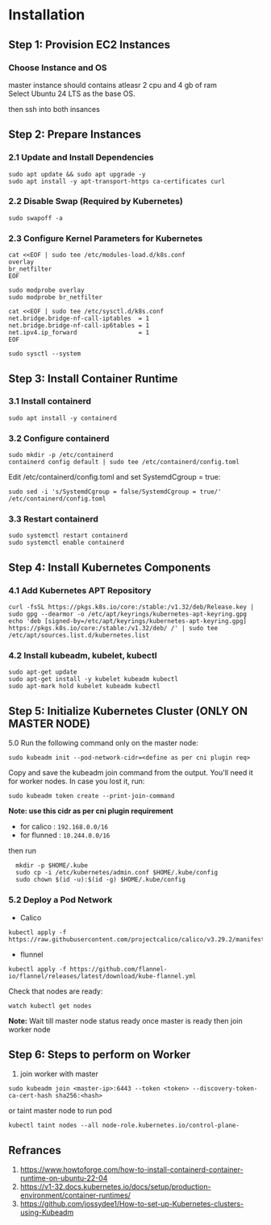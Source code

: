 # Installation
## Step 1: Provision EC2 Instances
### Choose Instance and OS
master instance should contains atleasr 2 cpu and 4 gb of ram\
Select Ubuntu 24  LTS as the base OS.

then ssh into both insances

## Step 2: Prepare Instances
### 2.1 Update and Install Dependencies
```
sudo apt update && sudo apt upgrade -y
sudo apt install -y apt-transport-https ca-certificates curl
```
### 2.2 Disable Swap (Required by Kubernetes)
```
sudo swapoff -a
```
### 2.3 Configure Kernel Parameters for Kubernetes
```
cat <<EOF | sudo tee /etc/modules-load.d/k8s.conf
overlay
br_netfilter
EOF

sudo modprobe overlay
sudo modprobe br_netfilter

cat <<EOF | sudo tee /etc/sysctl.d/k8s.conf
net.bridge.bridge-nf-call-iptables  = 1
net.bridge.bridge-nf-call-ip6tables = 1
net.ipv4.ip_forward                 = 1
EOF

sudo sysctl --system
```
## Step 3: Install Container Runtime
### 3.1 Install containerd
```
sudo apt install -y containerd
```

### 3.2 Configure containerd
```
sudo mkdir -p /etc/containerd
containerd config default | sudo tee /etc/containerd/config.toml
```

Edit /etc/containerd/config.toml and set SystemdCgroup = true:
```
sudo sed -i 's/SystemdCgroup = false/SystemdCgroup = true/' /etc/containerd/config.toml
```

### 3.3 Restart containerd
```
sudo systemctl restart containerd
sudo systemctl enable containerd
```

## Step 4: Install Kubernetes Components
### 4.1 Add Kubernetes APT Repository
```
curl -fsSL https://pkgs.k8s.io/core:/stable:/v1.32/deb/Release.key | sudo gpg --dearmor -o /etc/apt/keyrings/kubernetes-apt-keyring.gpg
echo 'deb [signed-by=/etc/apt/keyrings/kubernetes-apt-keyring.gpg] https://pkgs.k8s.io/core:/stable:/v1.32/deb/ /' | sudo tee /etc/apt/sources.list.d/kubernetes.list
```

### 4.2 Install kubeadm, kubelet, kubectl
```
sudo apt-get update
sudo apt-get install -y kubelet kubeadm kubectl
sudo apt-mark hold kubelet kubeadm kubectl
```

## Step 5: Initialize Kubernetes Cluster (ONLY ON MASTER NODE)
5.0 Run the following command only on the master node:
```
sudo kubeadm init --pod-network-cidr=<define as per cni plugin req>
```
Copy and save the kubeadm join command from the output. You'll need it for worker nodes. In case you lost it, run:
```
sudo kubeadm token create --print-join-command
```
**Note: use this cidr as per cni plugin requirement**
- for calico : `192.168.0.0/16`
- for flunned : `10.244.0.0/16`

then run 
```
  mkdir -p $HOME/.kube
  sudo cp -i /etc/kubernetes/admin.conf $HOME/.kube/config
  sudo chown $(id -u):$(id -g) $HOME/.kube/config
```

### 5.2 Deploy a Pod Network
- Calico
```
kubectl apply -f https://raw.githubusercontent.com/projectcalico/calico/v3.29.2/manifests/calico.yaml

```
- flunnel
```
kubectl apply -f https://github.com/flannel-io/flannel/releases/latest/download/kube-flannel.yml
```

Check that nodes are ready:
```
watch kubectl get nodes
```

**Note:** Wait till master node status ready once master is ready then join worker node


## Step 6: Steps to perform on  Worker
1. join worker with master
```
sudo kubeadm join <master-ip>:6443 --token <token> --discovery-token-ca-cert-hash sha256:<hash>
```
or taint master node to run pod
```
kubectl taint nodes --all node-role.kubernetes.io/control-plane- 
```

## Refrances
1. https://www.howtoforge.com/how-to-install-containerd-container-runtime-on-ubuntu-22-04
2. https://v1-32.docs.kubernetes.io/docs/setup/production-environment/container-runtimes/
3. https://github.com/jossydee1/How-to-set-up-Kubernetes-clusters-using-Kubeadm

